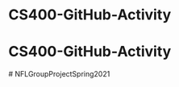 # CS400-GitHub-Activity
# CS400-GitHub-Activity
#   N F L G r o u p P r o j e c t S p r i n g 2 0 2 1  
 